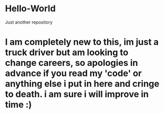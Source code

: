 # Hello-World
Just another repository
<h1> I am completely new to this, im just a truck driver but am looking to change careers, so apologies in advance if you read my 'code' or anything else i put in here and cringe to death. i am sure i will improve in time :)</h1>
